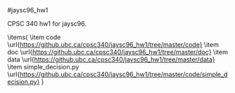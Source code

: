 #jaysc96_hw1

CPSC 340 hw1 for jaysc96.

\items{
\item code \url{https://github.ubc.ca/cpsc340/jaysc96_hw1/tree/master/code}
\item doc \url{https://github.ubc.ca/cpsc340/jaysc96_hw1/tree/master/doc}
\item data \url{https://github.ubc.ca/cpsc340/jaysc96_hw1/tree/master/data}
\item simple_decision.py \url{https://github.ubc.ca/cpsc340/jaysc96_hw1/tree/master/code/simple_decision.py}
}